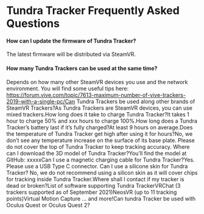 # Tundra Tracker Frequently Asked Questions

#### **How can I update the firmware of Tundra Tracker?**

The latest firmware will be distributed via SteamVR. 

#### How many Tundra Trackers can be used at the same time?

Depends on how many other SteamVR devices you use and the network environment. You will find some useful tips here: https://forum.vive.com/topic/7613-maximum-number-of-vive-trackers-2019-with-a-single-pc/Can Tundra Trackers be used along other brands of SteamVR Trackers?As Tundra Trackers are SteamVR devices, you can use mixed trackers.How long does it take to charge Tundra Tracker?It takes 1 hour to charge 50% and xxx hours to charge 100%.How long does a Tundra Tracker’s battery last if it’s fully charged?At least 9 hours on average.Does the temperature of Tundra Tracker get high after using it for hours?No, we don’t see any temperature increase on the surface of its base plate. Please do not cover the top of Tundra Tracker to keep tracking accuracy.  Where can I download the 3D model of Tundra Tracker?You’ll find the model at GitHub: xxxxxCan I use a magnetic charging cable for Tundra Tracker?Yes. Please use a USB Type C connector. Can I use a silicone skin for Tundra Tracker? No, we do not recommend using a silicon skin as it will cover chips for tracking inside Tundra Tracker.Where shall I contact if my tracker is dead or broken?List of software supporting Tundra TrackerVRChat (3 trackers supported as of September 2021)NeosVR (up to 11 tracking points)Virtual Motion Capture … and more!Can tundra Tracker be used with Oculus Quest or Oculus Quest 2?